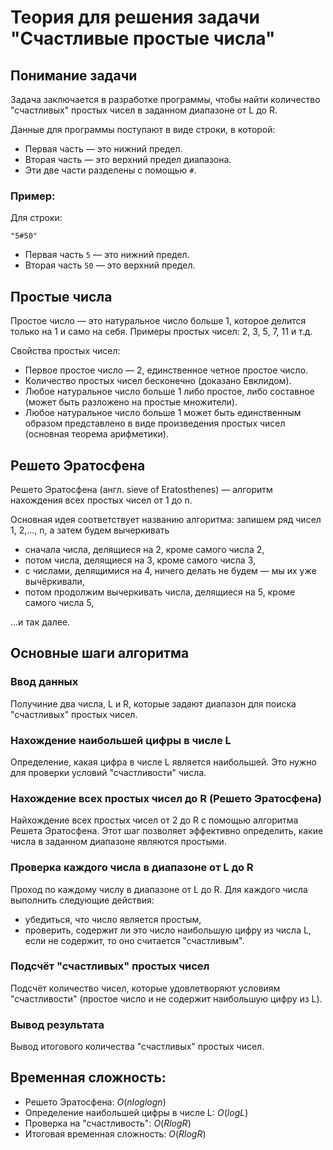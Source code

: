 ﻿# Теория для решения задачи "Счастливые простые числа"

## Понимание задачи

Задача заключается в разработке программы, чтобы найти количество "счастливых" простых чисел в заданном диапазоне от L до R.

Данные для программы поступают в виде строки, в которой:
- Первая часть — это нижний предел.
- Вторая часть — это верхний предел диапазона.
- Эти две части разделены с помощью `#`.
 
### Пример:

Для строки:
```
"5#50"
```
- Первая часть `5` — это нижний предел.
- Вторая часть `50` — это верхний предел.

## Простые числа

Простое число — это натуральное число больше 1, которое делится только на 1 и само на себя. Примеры простых чисел: 2, 3, 5, 7, 11 и т.д.

Свойства простых чисел:
- Первое простое число — 2, единственное четное простое число.
- Количество простых чисел бесконечно (доказано Евклидом).
- Любое натуральное число больше 1 либо простое, либо составное (может быть разложено на простые множители).
- Любое натуральное число больше 1 может быть единственным образом представлено в виде произведения простых чисел (основная теорема арифметики).

## Решето Эратосфена

Решето Эратосфена (англ. sieve of Eratosthenes) — алгоритм нахождения всех простых чисел от 1 до n.

Основная идея соответствует названию алгоритма: запишем ряд чисел 1, 2,..., n, а затем будем вычеркивать
- сначала числа, делящиеся на 2, кроме самого числа 2,
- потом числа, делящиеся на 3, кроме самого числа 3,
- с числами, делящимися на 4, ничего делать не будем — мы их уже вычёркивали,
- потом продолжим вычеркивать числа, делящиеся на 5, кроме самого числа 5,

…и так далее.

## Основные шаги алгоритма

### Ввод данных

Получиние два числа, L и R, которые задают диапазон для поиска "счастливых" простых чисел. 

### Нахождение наибольшей цифры в числе L

Определение, какая цифра в числе L является наибольшей. Это нужно для проверки условий "счастливости" числа.

### Нахождение всех простых чисел до R (Решето Эратосфена)

Найхождение всех простых чисел от 2 до R с помощью алгоритма Решета Эратосфена. Этот шаг позволяет эффективно определить, какие числа в заданном диапазоне являются простыми.

### Проверка каждого числа в диапазоне от L до R

Проход по каждому числу в диапазоне от L до R. Для каждого числа выполнить следующие действия:
- убедиться, что число является простым,
- проверить, содержит ли это число наибольшую цифру из числа L, если не содержит, то оно считается "счастливым".

### Подсчёт "счастливых" простых чисел

Подсчёт количество чисел, которые удовлетворяют условиям "счастливости" (простое число и не содержит наибольшую цифру из L).

### Вывод результата

Вывод итогового количества "счастливых" простых чисел.

## Временная сложность:

- Решето Эратосфена: $O(nloglogn)$
- Определение наибольшей цифры в числе L: $O(logL)$
- Проверка на "счастливость": $O(RlogR)$
- Итоговая временная сложность: $O(RlogR)$
